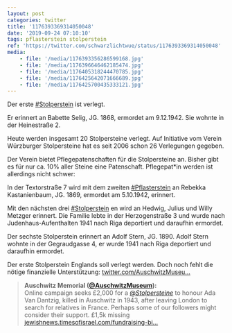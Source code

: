 ```yaml
---
layout: post
categories: twitter
title: '1176393369314050048'
date: '2019-09-24 07:10:10'
tags: pflasterstein stolperstein
ref: 'https://twitter.com/schwarzlichtwue/status/1176393369314050048'
media:
    - file: '/media/1176393356286599168.jpg'
    - file: '/media/1176396646462185474.jpg'
    - file: '/media/1176405318244470785.jpg'
    - file: '/media/1176425642071666689.jpg'
    - file: '/media/1176425700435333121.jpg'
---
```

Der erste [#Stolperstein](/t/stolperstein) ist verlegt.

Er erinnert an Babette Selig, JG. 1868, ermordet am 9.12.1942. Sie wohnte in der Heinestraße 2.  


Heute werden insgesamt 20 Stolpersteine verlegt. Auf Initiative vom Verein Würzburger Stolpersteine hat es seit 2006 schon 26 Verlegungen gegeben. 


Der Verein bietet Pflegepatenschaften für die Stolpersteine an. Bisher gibt es für nur ca. 10% aller Steine eine Patenschaft. Pflegepat\*in werden ist allerdings nicht schwer:  


In der Textorstraße 7 wird mit dem zweiten [#Pflasterstein](/t/pflasterstein) an Rebekka Kastanienbaum, JG. 1869, ermordet am 5.10.1942, erinnert.  


Mit den nächsten drei [#Stolperstein](/t/stolperstein) en wird an Hedwig, Julius und Willy Metzger erinnert. Die Familie lebte in der Herzogenstraße 3 und wurde nach Judenhaus-Aufenthalten 1941 nach Riga deportiert und daraufhin ermordet.  


Der sechste Stolperstein erinnert an Adolf Stern, JG. 1890. Adolf Stern wohnte in der Gegraudgasse 4, er wurde 1941 nach Riga deportiert und daraufhin ermordet.  


Der erste Stolperstein Englands soll verlegt werden. Doch noch fehlt die nötige finanzielle Unterstützung: [twitter.com/AuschwitzMuseu…](https://twitter.com/AuschwitzMuseum/status/1218563030931460097?s=19) 


> <b>Auschwitz Memorial ([@AuschwitzMuseum](https://twitter.com/AuschwitzMuseum)):</b>  
>Online campaign seeks £2,000 for a [@_Stolpersteine_](https://twitter.com/_Stolpersteine_) to honour Ada Van Dantzig, killed in Auschwitz in 1943, after leaving London to search for relatives in France. Perhaps some of our followers might consider their support. £1,5k missing [jewishnews.timesofisrael.com/fundraising-bi…](https://jewishnews.timesofisrael.com/fundraising-bid-launched-for-first-uk-stumbling-stone-for-shoah-victim/)   
>  
>  

